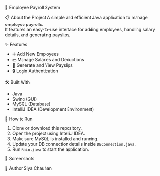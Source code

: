  🚀 Employee Payroll System

 📋 About the Project
A simple and efficient Java application to manage employee payrolls.  
It features an easy-to-use interface for adding employees, handling salary details, and generating payslips.

✨ Features
- ➕ Add New Employees
- 💵 Manage Salaries and Deductions
- 🧾 Generate and View Payslips
- 🔒 Login Authentication

🛠️ Built With
- Java
- Swing (GUI)
- MySQL (Database)
- IntelliJ IDEA (Development Environment)

🧩 How to Run
1. Clone or download this repository.
2. Open the project using IntelliJ IDEA.
3. Make sure MySQL is installed and running.
4. Update your DB connection details inside `DBConnection.java`.
5. Run `Main.java` to start the application.

 📸 Screenshots


 🙋 Author
 Siya Chauhan


